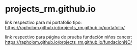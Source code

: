 # projects_rm.github.io

link respectivo para mi portafolio tipo: https://rapholom.github.io/projects_rm.github.io/portafolio/

link respectivo para página de prueba fundación niños cancer: https://rapholom.github.io/projects_rm.github.io/fundacionNC/
